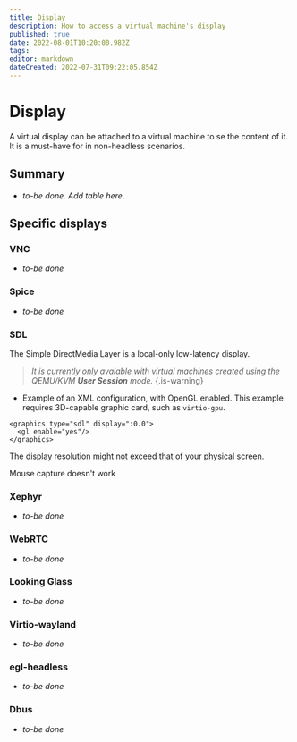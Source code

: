 ```yaml
---
title: Display
description: How to access a virtual machine's display
published: true
date: 2022-08-01T10:20:00.982Z
tags: 
editor: markdown
dateCreated: 2022-07-31T09:22:05.854Z
---
```


# Display

A virtual display can be attached to a virtual machine to se the content of it. It is a must-have for in non-headless scenarios.

## Summary

* *to-be done. Add table here*.

## Specific displays

### VNC

* *to-be done*

### Spice

* *to-be done*

### SDL

The Simple DirectMedia Layer is a local-only low-latency display. 

> *It is currently only avalable with virtual machines created using the QEMU/KVM **User Session** mode.*
{.is-warning}

* Example of an XML configuration, with OpenGL enabled. This example requires 3D-capable graphic card, such as ``virtio-gpu``.

```
<graphics type="sdl" display=":0.0">
  <gl enable="yes"/>
</graphics>
```
The display resolution might not exceed that of your physical screen. 

Mouse capture doesn't work

### Xephyr

* *to-be done*


### WebRTC

* *to-be done*

### Looking Glass

* *to-be done*

### Virtio-wayland

* *to-be done*

### egl-headless

* *to-be done*

### Dbus

* *to-be done*

